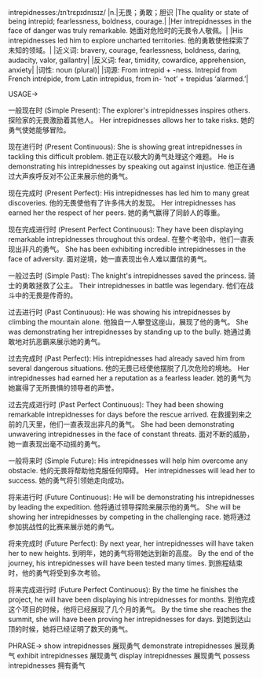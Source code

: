 intrepidnesses:/ɪnˈtrɛpɪdnɪsɪz/
|n.|无畏；勇敢；胆识
|The quality or state of being intrepid; fearlessness, boldness, courage.|
|Her intrepidnesses in the face of danger was truly remarkable. 她面对危险时的无畏令人敬佩。|
|His intrepidnesses led him to explore uncharted territories. 他的勇敢使他探索了未知的领域。|
|近义词: bravery, courage, fearlessness, boldness, daring, audacity, valor, gallantry|
|反义词: fear, timidity, cowardice, apprehension, anxiety|
|词性: noun (plural)|
|词源: From intrepid + -ness. Intrepid from French intrépide, from Latin intrepidus, from in- ‘not’ + trepidus ‘alarmed.’|


USAGE->

一般现在时 (Simple Present):
The explorer's intrepidnesses inspires others.  探险家的无畏激励着其他人。
Her intrepidnesses allows her to take risks. 她的勇气使她能够冒险。


现在进行时 (Present Continuous):
She is showing great intrepidnesses in tackling this difficult problem.  她正在以极大的勇气处理这个难题。
He is demonstrating his intrepidnesses by speaking out against injustice. 他正在通过大声疾呼反对不公正来展示他的勇气。


现在完成时 (Present Perfect):
His intrepidnesses has led him to many great discoveries. 他的无畏使他有了许多伟大的发现。
Her intrepidnesses has earned her the respect of her peers. 她的勇气赢得了同龄人的尊重。


现在完成进行时 (Present Perfect Continuous):
They have been displaying remarkable intrepidnesses throughout this ordeal. 在整个考验中，他们一直表现出非凡的勇气。
She has been exhibiting incredible intrepidnesses in the face of adversity. 面对逆境，她一直表现出令人难以置信的勇气。


一般过去时 (Simple Past):
The knight's intrepidnesses saved the princess. 骑士的勇敢拯救了公主。
Their intrepidnesses in battle was legendary. 他们在战斗中的无畏是传奇的。


过去进行时 (Past Continuous):
He was showing his intrepidnesses by climbing the mountain alone. 他独自一人攀登这座山，展现了他的勇气。
She was demonstrating her intrepidnesses by standing up to the bully. 她通过勇敢地对抗恶霸来展示她的勇气。


过去完成时 (Past Perfect):
His intrepidnesses had already saved him from several dangerous situations. 他的无畏已经使他摆脱了几次危险的境地。
Her intrepidnesses had earned her a reputation as a fearless leader. 她的勇气为她赢得了无所畏惧的领导者的声誉。


过去完成进行时 (Past Perfect Continuous):
They had been showing remarkable intrepidnesses for days before the rescue arrived. 在救援到来之前的几天里，他们一直表现出非凡的勇气。
She had been demonstrating unwavering intrepidnesses in the face of constant threats. 面对不断的威胁，她一直表现出毫不动摇的勇气。


一般将来时 (Simple Future):
His intrepidnesses will help him overcome any obstacle. 他的无畏将帮助他克服任何障碍。
Her intrepidnesses will lead her to success. 她的勇气将引领她走向成功。


将来进行时 (Future Continuous):
He will be demonstrating his intrepidnesses by leading the expedition. 他将通过领导探险来展示他的勇气。
She will be showing her intrepidnesses by competing in the challenging race. 她将通过参加挑战性的比赛来展示她的勇气。


将来完成时 (Future Perfect):
By next year, her intrepidnesses will have taken her to new heights. 到明年，她的勇气将带她达到新的高度。
By the end of the journey, his intrepidnesses will have been tested many times. 到旅程结束时，他的勇气将受到多次考验。


将来完成进行时 (Future Perfect Continuous):
By the time he finishes the project, he will have been displaying his intrepidnesses for months.  到他完成这个项目的时候，他将已经展现了几个月的勇气。
By the time she reaches the summit, she will have been proving her intrepidnesses for days. 到她到达山顶的时候，她将已经证明了数天的勇气。



PHRASE->
show intrepidnesses  展现勇气
demonstrate intrepidnesses  展现勇气
exhibit intrepidnesses  展现勇气
display intrepidnesses  展现勇气
possess intrepidnesses 拥有勇气
